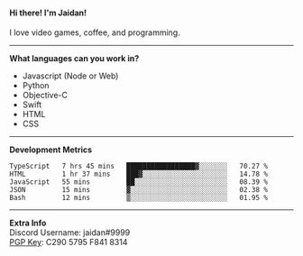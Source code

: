 #### Hi there! I'm Jaidan!
I love video games, coffee, and programming.

---
**What languages can you work in?**<br>
- Javascript (Node or Web)
- Python
- Objective-C
- Swift
- HTML
- CSS

---
**Development Metrics**<br>
<!--START_SECTION:waka-->
```text
TypeScript   7 hrs 45 mins   █████████████████▓░░░░░░░   70.27 % 
HTML         1 hr 37 mins    ███▓░░░░░░░░░░░░░░░░░░░░░   14.78 % 
JavaScript   55 mins         ██░░░░░░░░░░░░░░░░░░░░░░░   08.39 % 
JSON         15 mins         ▓░░░░░░░░░░░░░░░░░░░░░░░░   02.38 % 
Bash         12 mins         ▒░░░░░░░░░░░░░░░░░░░░░░░░   01.95 % 
```
<!--END_SECTION:waka-->

---
**Extra Info**<br>
Discord Username: jaidan#9999  
[PGP Key](https://keybase.io/monotrix/pgp_keys.asc): C290 5795 F841 8314
